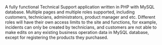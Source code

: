 A fully functional Technical Support application written in PHP with MySQL database. Multiple pages and multiple roles supported, including customers, technicians, administrators, product manager and etc. Different roles will have their own access limits to the site and functions, for example, incidents can only be created by technicians, and customers are not able to make edits on any existing business operation data in MySQL database, except for registering the products they purchased.
